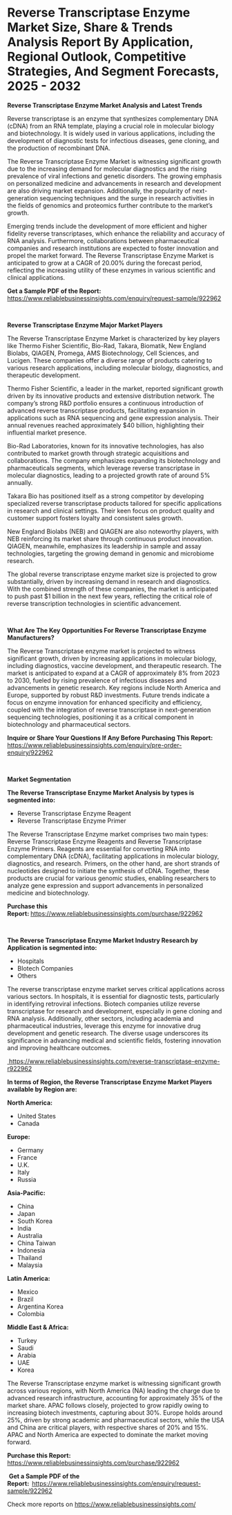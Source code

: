 <p><h1>Reverse Transcriptase Enzyme Market Size, Share & Trends Analysis Report By Application, Regional Outlook, Competitive Strategies, And Segment Forecasts, 2025 - 2032</h1></p><p><strong>Reverse Transcriptase Enzyme Market Analysis and Latest Trends</strong></p>
<p><p>Reverse transcriptase is an enzyme that synthesizes complementary DNA (cDNA) from an RNA template, playing a crucial role in molecular biology and biotechnology. It is widely used in various applications, including the development of diagnostic tests for infectious diseases, gene cloning, and the production of recombinant DNA.</p><p>The Reverse Transcriptase Enzyme Market is witnessing significant growth due to the increasing demand for molecular diagnostics and the rising prevalence of viral infections and genetic disorders. The growing emphasis on personalized medicine and advancements in research and development are also driving market expansion. Additionally, the popularity of next-generation sequencing techniques and the surge in research activities in the fields of genomics and proteomics further contribute to the market’s growth.</p><p>Emerging trends include the development of more efficient and higher fidelity reverse transcriptases, which enhance the reliability and accuracy of RNA analysis. Furthermore, collaborations between pharmaceutical companies and research institutions are expected to foster innovation and propel the market forward. The Reverse Transcriptase Enzyme Market is anticipated to grow at a CAGR of 20.00% during the forecast period, reflecting the increasing utility of these enzymes in various scientific and clinical applications.</p></p>
<p><strong>Get a Sample PDF of the Report:&nbsp;</strong> <a href="https://www.reliablebusinessinsights.com/enquiry/request-sample/922962?utm_campaign=2268&utm_medium=2&utm_source=Github&utm_content=ia&utm_term=05032025&utm_id=reverse-transcriptase-enzyme">https://www.reliablebusinessinsights.com/enquiry/request-sample/922962</a></p>
<p>&nbsp;</p>
<p><strong>Reverse Transcriptase Enzyme Major Market Players</strong></p>
<p><p>The Reverse Transcriptase Enzyme Market is characterized by key players like Thermo Fisher Scientific, Bio-Rad, Takara, Biomatik, New England Biolabs, QIAGEN, Promega, AMS Biotechnology, Cell Sciences, and Lucigen. These companies offer a diverse range of products catering to various research applications, including molecular biology, diagnostics, and therapeutic development.</p><p>Thermo Fisher Scientific, a leader in the market, reported significant growth driven by its innovative products and extensive distribution network. The company’s strong R&D portfolio ensures a continuous introduction of advanced reverse transcriptase products, facilitating expansion in applications such as RNA sequencing and gene expression analysis. Their annual revenues reached approximately $40 billion, highlighting their influential market presence.</p><p>Bio-Rad Laboratories, known for its innovative technologies, has also contributed to market growth through strategic acquisitions and collaborations. The company emphasizes expanding its biotechnology and pharmaceuticals segments, which leverage reverse transcriptase in molecular diagnostics, leading to a projected growth rate of around 5% annually.</p><p>Takara Bio has positioned itself as a strong competitor by developing specialized reverse transcriptase products tailored for specific applications in research and clinical settings. Their keen focus on product quality and customer support fosters loyalty and consistent sales growth.</p><p>New England Biolabs (NEB) and QIAGEN are also noteworthy players, with NEB reinforcing its market share through continuous product innovation. QIAGEN, meanwhile, emphasizes its leadership in sample and assay technologies, targeting the growing demand in genomic and microbiome research.</p><p>The global reverse transcriptase enzyme market size is projected to grow substantially, driven by increasing demand in research and diagnostics. With the combined strength of these companies, the market is anticipated to push past $1 billion in the next few years, reflecting the critical role of reverse transcription technologies in scientific advancement.</p></p>
<p>&nbsp;</p>
<p><strong>What Are The Key Opportunities For Reverse Transcriptase Enzyme Manufacturers?</strong></p>
<p><p>The Reverse Transcriptase enzyme market is projected to witness significant growth, driven by increasing applications in molecular biology, including diagnostics, vaccine development, and therapeutic research. The market is anticipated to expand at a CAGR of approximately 8% from 2023 to 2030, fueled by rising prevalence of infectious diseases and advancements in genetic research. Key regions include North America and Europe, supported by robust R&D investments. Future trends indicate a focus on enzyme innovation for enhanced specificity and efficiency, coupled with the integration of reverse transcriptase in next-generation sequencing technologies, positioning it as a critical component in biotechnology and pharmaceutical sectors.</p></p>
<p><strong>Inquire or Share Your Questions If Any Before Purchasing This Report:</strong> <a href="https://www.reliablebusinessinsights.com/enquiry/pre-order-enquiry/922962?utm_campaign=2268&utm_medium=2&utm_source=Github&utm_content=ia&utm_term=05032025&utm_id=reverse-transcriptase-enzyme">https://www.reliablebusinessinsights.com/enquiry/pre-order-enquiry/922962</a></p>
<p>&nbsp;</p>
<p><strong>Market Segmentation</strong></p>
<p><strong>The Reverse Transcriptase Enzyme Market Analysis by types is segmented into:</strong></p>
<p><ul><li>Reverse Transcriptase Enzyme Reagent</li><li>Reverse Transcriptase Enzyme Primer</li></ul></p>
<p><p>The Reverse Transcriptase Enzyme market comprises two main types: Reverse Transcriptase Enzyme Reagents and Reverse Transcriptase Enzyme Primers. Reagents are essential for converting RNA into complementary DNA (cDNA), facilitating applications in molecular biology, diagnostics, and research. Primers, on the other hand, are short strands of nucleotides designed to initiate the synthesis of cDNA. Together, these products are crucial for various genomic studies, enabling researchers to analyze gene expression and support advancements in personalized medicine and biotechnology.</p></p>
<p><strong>Purchase this Report:&nbsp;</strong><a href="https://www.reliablebusinessinsights.com/purchase/922962?utm_campaign=2268&utm_medium=2&utm_source=Github&utm_content=ia&utm_term=05032025&utm_id=reverse-transcriptase-enzyme">https://www.reliablebusinessinsights.com/purchase/922962</a></p>
<p>&nbsp;</p>
<p><strong>The Reverse Transcriptase Enzyme Market Industry Research by Application is segmented into:</strong></p>
<p><ul><li>Hospitals</li><li>BIotech Companies</li><li>Others</li></ul></p>
<p><p>The reverse transcriptase enzyme market serves critical applications across various sectors. In hospitals, it is essential for diagnostic tests, particularly in identifying retroviral infections. Biotech companies utilize reverse transcriptase for research and development, especially in gene cloning and RNA analysis. Additionally, other sectors, including academia and pharmaceutical industries, leverage this enzyme for innovative drug development and genetic research. The diverse usage underscores its significance in advancing medical and scientific fields, fostering innovation and improving healthcare outcomes.</p></p>
<p><a href="https://www.reliablebusinessinsights.com/reverse-transcriptase-enzyme-r922962?utm_campaign=2268&utm_medium=2&utm_source=Github&utm_content=ia&utm_term=05032025&utm_id=reverse-transcriptase-enzyme">&nbsp;https://www.reliablebusinessinsights.com/reverse-transcriptase-enzyme-r922962</a></p>
<p><strong>In terms of Region, the Reverse Transcriptase Enzyme Market Players available by Region are:</strong></p>
<p>
    <p> <strong> North America: </strong>
        <ul>
            <li>United States</li>
            <li>Canada</li>
        </ul>
        </p> 
    <p> <strong> Europe: </strong>
        <ul>
            <li>Germany</li>
            <li>France</li>
            <li>U.K.</li>
            <li>Italy</li>
            <li>Russia</li>
        </ul>
        </p> 
    <p> <strong> Asia-Pacific: </strong>
        <ul>
            <li>China</li>
            <li>Japan</li>
            <li>South Korea</li>
            <li>India</li>
            <li>Australia</li>
            <li>China Taiwan</li>
            <li>Indonesia</li>
            <li>Thailand</li>
            <li>Malaysia</li>
        </ul>
        </p> 
    <p> <strong> Latin America: </strong>
        <ul>
            <li>Mexico</li>
            <li>Brazil</li>
            <li>Argentina Korea</li>
            <li>Colombia</li>
        </ul>
        </p> 
    <p> <strong> Middle East & Africa: </strong>
        <ul>
            <li>Turkey</li>
            <li>Saudi</li>
            <li>Arabia</li>
            <li>UAE</li>
            <li>Korea</li>
        </ul>
    </p>
    </p>
<p><p>The Reverse Transcriptase enzyme market is witnessing significant growth across various regions, with North America (NA) leading the charge due to advanced research infrastructure, accounting for approximately 35% of the market share. APAC follows closely, projected to grow rapidly owing to increasing biotech investments, capturing about 30%. Europe holds around 25%, driven by strong academic and pharmaceutical sectors, while the USA and China are critical players, with respective shares of 20% and 15%. APAC and North America are expected to dominate the market moving forward.</p></p>
<p><strong>Purchase this Report: </strong><a href="https://www.reliablebusinessinsights.com/purchase/922962?utm_campaign=2268&utm_medium=2&utm_source=Github&utm_content=ia&utm_term=05032025&utm_id=reverse-transcriptase-enzyme">https://www.reliablebusinessinsights.com/purchase/922962</a></p>
<p>&nbsp;<strong>Get a Sample PDF of the Report:&nbsp;&nbsp;</strong><a href="https://www.reliablebusinessinsights.com/enquiry/request-sample/922962?utm_campaign=2268&utm_medium=2&utm_source=Github&utm_content=ia&utm_term=05032025&utm_id=reverse-transcriptase-enzyme">https://www.reliablebusinessinsights.com/enquiry/request-sample/922962</a></p>
<p><strong></strong></p>
<p>Check more reports on <a href="https://www.reliablebusinessinsights.com/?utm_campaign=2268&utm_medium=2&utm_source=Github&utm_content=ia&utm_term=05032025&utm_id=reverse-transcriptase-enzyme">https://www.reliablebusinessinsights.com/</a></p>